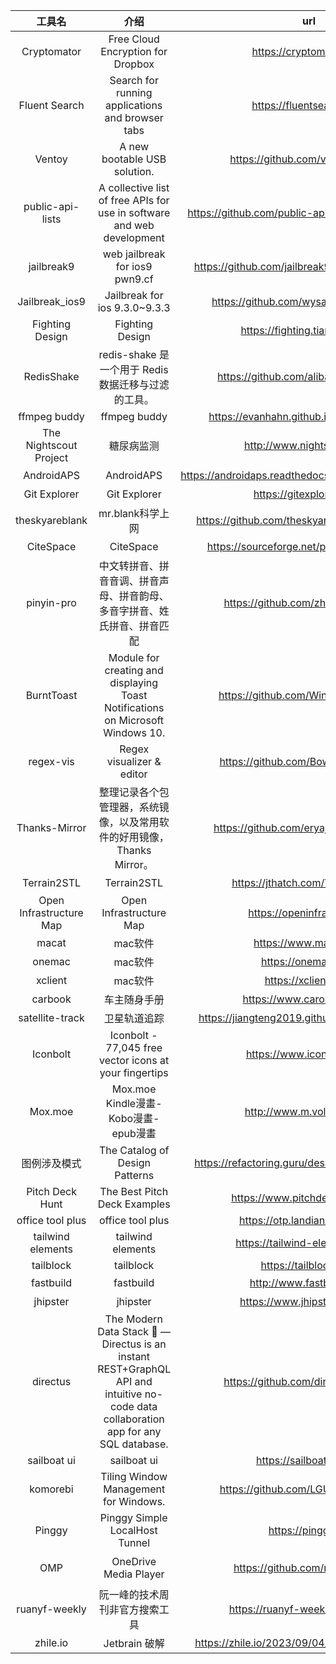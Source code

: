 |         工具名          |                                                                 介绍                                                                  |                          url                           |           标签           |
|:-----------------------:|:-------------------------------------------------------------------------------------------------------------------------------------:|:------------------------------------------------------:|:------------------------:|
|       Cryptomator       |                                                   Free Cloud Encryption for Dropbox                                                   |                https://cryptomator.org/                |          加密;           |
|      Fluent Search      |                                           Search for running applications and browser tabs                                            |               https://fluentsearch.net/                |          搜索;           |
|         Ventoy          |                                                     A new bootable USB solution.                                                      |            https://github.com/ventoy/Ventoy            |       USB;U盘启动;       |
|    public-api-lists     |                                A collective list of free APIs for use in software and web development                                 |  https://github.com/public-api-lists/public-api-lists  |         公共API;         |
|       jailbreak9        |                                                    web jailbreak for ios9 pwn9.cf                                                     |   https://github.com/jailbreak9/jailbreak9.github.io   |         IOS越狱;         |
|     Jailbreak_ios9      |                                                     Jailbreak for ios 9.3.0~9.3.3                                                     |        https://github.com/wysaid/Jailbreak_ios9        |         IOS越狱;         |
|     Fighting Design     |                                                            Fighting Design                                                            |             https://fighting.tianyuhao.cn/             |         UI设计;          |
|       RedisShake        |                                          redis-shake 是一个用于 Redis 数据迁移与过滤的工具。                                          |         https://github.com/alibaba/RedisShake          | redis;数据迁移;数据过滤; |
|      ffmpeg buddy       |                                                             ffmpeg buddy                                                              |        https://evanhahn.github.io/ffmpeg-buddy/        |         ffmpeg;          |
| The Nightscout Project  |                                                              糖尿病监测                                                               |              http://www.nightscout.info/               |       糖尿病监测;        |
|       AndroidAPS        |                                                              AndroidAPS                                                               | https://androidaps.readthedocs.io/en/latest/index.html |         糖尿病;          |
|      Git Explorer       |                                                             Git Explorer                                                              |                https://gitexplorer.com/                |       git;命令行;        |
|     theskyareblank      |                                                           mr.blank科学上网                                                            |      https://github.com/theskyareblank/URL-Update      |        科学上网;         |
|        CiteSpace        |                                                               CiteSpace                                                               |      https://sourceforge.net/projects/citespace/       |        文献综述;         |
|       pinyin-pro        |                               中文转拼音、拼音音调、拼音声母、拼音韵母、多音字拼音、姓氏拼音、拼音匹配                                |          https://github.com/zh-lx/pinyin-pro           |        汉字拼音;         |
|       BurntToast        |                            Module for creating and displaying Toast Notifications on Microsoft Windows 10.                            |          https://github.com/Windos/BurntToast          |          toast;          |
|        regex-vis        |                                                       Regex visualizer & editor                                                       |          https://github.com/Bowen7/regex-vis           |    可视化;正则表达式;    |
|      Thanks-Mirror      |                                整理记录各个包管理器，系统镜像，以及常用软件的好用镜像，Thanks Mirror。                                |        https://github.com/eryajf/Thanks-Mirror         |        仓库镜像;         |
|       Terrain2STL       |                                                              Terrain2STL                                                              |            https://jthatch.com/Terrain2STL/            |        地图模型;         |
| Open Infrastructure Map |                                                        Open Infrastructure Map                                                        |               https://openinframap.org/                |          地图;           |
|          macat          |                                                                mac软件                                                                |                 https://www.macat.vip/                 |        mac;软件;         |
|         onemac          |                                                                mac软件                                                                |                  https://onemac.app/                   |        mac;软件;         |
|         xclient         |                                                                mac软件                                                                |                 https://xclient.info/                  |        mac;软件;         |
|         carbook         |                                                             车主随身手册                                                              |               https://www.carobook.com/                |          汽车;           |
|     satellite-track     |                                                             卫星轨道追踪                                                              |    https://jiangteng2019.github.io/satellite-track/    |          卫星;           |
|        Iconbolt         |                                        Iconbolt - 77,045 free vector icons at your fingertips                                         |               https://www.iconbolt.com/                |          图标;           |
|         Mox.moe         |                                                 Mox.moe Kindle漫畫-Kobo漫畫-epub漫畫                                                  |                http://www.m.volmoe.com/                |       漫画; 资源;        |
|      图例涉及模式       |                                                    The Catalog of Design Patterns                                                     |    https://refactoring.guru/design-patterns/catalog    |        设计模式;         |
|     Pitch Deck Hunt     |                                                     The Best Pitch Deck Examples                                                      |             https://www.pitchdeckhunt.com/             |         商业PPT;         |
|    office tool plus     |                                                           office tool plus                                                            |             https://otp.landian.vip/zh-cn/             |         office;          |
|    tailwind elements    |                                                           tailwind elements                                                           |             https://tailwind-elements.com/             |        tailwind;         |
|        tailblock        |                                                               tailblock                                                               |                 https://tailblocks.cc/                 |        tailwind;         |
|        fastbuild        |                                                               fastbuild                                                               |               http://www.fastbuild.run/                |      spring脚手架;       |
|        jhipster         |                                                               jhipster                                                                |             https://www.jhipster.tech/cn/              |      spring脚手架;       |
|        directus         | The Modern Data Stack 🐰 — Directus is an instant REST+GraphQL API and intuitive no-code data collaboration app for any SQL database. |          https://github.com/directus/directus          | 数据库;restful;graphql;  |
|       sailboat ui       |                                                              sailboat ui                                                              |                https://sailboatui.com/                 |        tailwind;         |
|        komorebi         |                                                 Tiling Window Management for Windows.                                                 |           https://github.com/LGUG2Z/komorebi           | 平铺窗口管理器;windows;  |
|         Pinggy          |                                                    Pinggy Simple LocalHost Tunnel                                                     |                   https://pinggy.io/                   |        内网穿透;         |
|           OMP           |                                                         OneDrive Media Player                                                         |             https://github.com/nini22P/omp             |    onedriver影音播放;    |
|      ruanyf-weekly      |                                                    阮一峰的技术周刊非官方搜索工具                                                     |           https://ruanyf-weekly.vercel.app/            |        博客;搜索;        |
|        zhile.io         |                                                             Jetbrain 破解                                                             |    https://zhile.io/2023/09/04/copy-jetbra-in.html     |     jetbrain; 破解;      |
